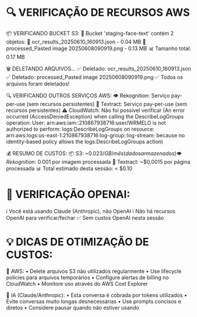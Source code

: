 🔍 VERIFICAÇÃO DE RECURSOS AWS
==================================================
📦 VERIFICANDO BUCKET S3:
   📁 Bucket 'staging-face-text' contém 2 objetos:
      📄 ocr_results_20250610_160913.json - 0.04 MB
      📄 processed_Pasted image 20250608090919.png - 0.13 MB
   📊 Tamanho total: 0.17 MB

🗑️ DELETANDO ARQUIVOS...
   ✅ Deletado: ocr_results_20250610_160913.json
   ✅ Deletado: processed_Pasted image 20250608090919.png
✅ Todos os arquivos foram deletados!

🔍 VERIFICANDO OUTROS SERVIÇOS AWS:
   👁️ Rekognition: Serviço pay-per-use (sem recursos persistentes)
   📄 Textract: Serviço pay-per-use (sem recursos persistentes)
   ⚠️ CloudWatch: Não foi possível verificar (An error occurred (AccessDeniedException) when calling the DescribeLogGroups operation: User: arn:aws:iam::210867938716:user/WRMELO is not authorized to perform: logs:DescribeLogGroups on resource: arn:aws:logs:us-east-1:210867938716:log-group::log-stream: because no identity-based policy allows the logs:DescribeLogGroups action)

💰 RESUMO DE CUSTOS:
   📦 S3: ~$0.023/GB/mês (dados armazenados)
   👁️ Rekognition: ~$0.001 por imagem processada
   📄 Textract: ~$0.0015 por página processada
   📊 Total estimado desta sessão: < $0.10

🤖 VERIFICAÇÃO OPENAI:
==============================
ℹ️ Você está usando Claude (Anthropic), não OpenAI
ℹ️ Não há recursos OpenAI para verificar/fechar
✅ Sem custos OpenAI nesta sessão

💡 DICAS DE OTIMIZAÇÃO DE CUSTOS:
========================================
🔧 AWS:
   • Delete arquivos S3 não utilizados regularmente
   • Use lifecycle policies para arquivos temporários
   • Configure alertas de billing no CloudWatch
   • Monitore uso através do AWS Cost Explorer

🤖 IA (Claude/Anthropic):
   • Esta conversa é cobrada por tokens utilizados
   • Evite conversas muito longas desnecessárias
   • Use prompts concisos e diretos
   • Considere pausar quando não estiver usando